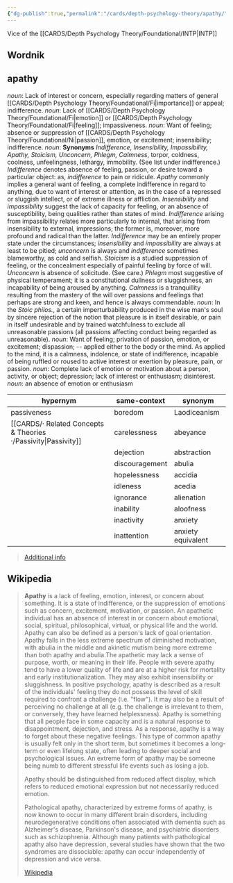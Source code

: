 ```yaml
---
{"dg-publish":true,"permalink":"/cards/depth-psychology-theory/apathy/","created":"2023-01-12T13:01:23.984+01:00","updated":"2023-04-27T21:48:14.658+02:00"}
---
```



Vice of the [[CARDS/Depth Psychology Theory/Foundational/INTP\|INTP]]

## Wordnik
## apathy
*noun*: Lack of interest or concern, especially regarding matters of general [[CARDS/Depth Psychology Theory/Foundational/Fi\|importance]] or appeal; indifference.
*noun*: Lack of [[CARDS/Depth Psychology Theory/Foundational/Fi\|emotion]] or [[CARDS/Depth Psychology Theory/Foundational/Fi\|feeling]]; impassiveness.
*noun*: Want of feeling; absence or suppression of [[CARDS/Depth Psychology Theory/Foundational/Ni\|passion]], emotion, or excitement; insensibility; indifference.
*noun*: <strong>Synonyms</strong> <em>Indifference, Insensibility, Impassibility, Apathy, Stoicism, Unconcern, Phlegm, Calmness</em>, torpor, coldness, coolness, unfeelingness, lethargy, immobility. (See list under <internalXref urlencoded="indifference">indifference</internalXref>.) <em>Indifference</em> denotes absence of feeling, passion, or desire toward a particular object: as, <em>indifference</em> to pain or ridicule. <em>Apathy</em> commonly implies a general want of feeling, a complete indifference in regard to anything, due to want of interest or attention, as in the case of a repressed or sluggish intellect, or of extreme illness or affliction. <em>Insensibility</em> and <em>impassibility</em> suggest the lack of capacity for feeling, or an absence of susceptibility, being qualities rather than states of mind. <em>Indifference</em> arising from <internalXref urlencoded="impassibility">impassibility</internalXref> relates more particularly to internal, that arising from <internalXref urlencoded="insensibility">insensibility</internalXref> to external, impressions; the former is, moreover, more profound and radical than the latter. <em>Indifference</em> may be an entirely proper state under the circumstances; <em>insensibility</em> and <em>impassibility</em> are always at least to be pitied; <em>unconcern</em> is always and <em>indifference</em> sometimes blameworthy, as cold and selfish. <em>Stoicism</em> is a studied suppression of feeling, or the concealment especially of painful feeling by force of will. <em>Unconcern</em> is absence of solicitude. (See <internalXref urlencoded="care">care</internalXref>.) <em>Phlegm</em> most suggestive of physical temperament; it is a constitutional dullness or sluggishness, an incapability of being aroused by anything. <em>Calmness</em> is a tranquillity resulting from the mastery of the will over passions and feelings that perhaps are strong and keen, and hence is always commendable.
*noun*: In the <em>Stoic philos.</em>, a certain imperturbability produced in the wise man's soul by sincere rejection of the notion that pleasure is in itself desirable, or pain in itself undesirable and by trained watchfulness to exclude all unreasonable passions (all passions affecting conduct being regarded as unreasonable).
*noun*: Want of feeling; privation of passion, emotion, or excitement; dispassion; -- applied either to the body or the mind. As applied to the mind, it is a calmness, indolence, or state of indifference, incapable of being ruffled or roused to active interest or exertion by pleasure, pain, or passion.
*noun*: Complete lack of <xref>emotion</xref> or <xref>motivation</xref> about a person, activity, or object; <xref>depression</xref>; lack of <xref>interest</xref> or <xref>enthusiasm</xref>; <xref>disinterest</xref>.
*noun*: an absence of emotion or enthusiasm

| hypernym |same-context |synonym |
| --- | --- | --- |
| passiveness | boredom | Laodiceanism |
| [[CARDS/· Related Concepts & Theories ·/Passivity\|Passivity]] | carelessness | abeyance |
|  | dejection | abstraction |
|  | discouragement | abulia |
|  | hopelessness | accidia |
|  | idleness | acedia |
|  | ignorance | alienation |
|  | inability | aloofness |
|  | inactivity | anxiety |
|  | inattention | anxiety equivalent |

> [Additional info](https://www.wordnik.com/words/apathy)


## Wikipedia
> **Apathy** is a lack of feeling, emotion, interest, or concern about something. It is a state of indifference, or the suppression of emotions such as concern, excitement, motivation, or passion. An apathetic individual has an absence of interest in or concern about emotional, social, spiritual, philosophical, virtual, or physical life and the world. Apathy can also be defined as a person's lack of goal orientation. Apathy falls in the less extreme spectrum of diminished motivation, with abulia in the middle and akinetic mutism being more extreme than both apathy and abulia.The apathetic may lack a sense of purpose, worth, or meaning in their life. People with severe apathy tend to have a lower quality of life and are at a higher risk for mortality and early institutionalization. They may also exhibit insensibility or sluggishness. In positive psychology, apathy is described as a result of the individuals' feeling they do not possess the level of skill required to confront a challenge (i.e. "flow"). It may also be a result of perceiving no challenge at all (e.g. the challenge is irrelevant to them, or conversely, they have learned helplessness). Apathy is something that all people face in some capacity and is a natural response to disappointment, dejection, and stress. As a response, apathy is a way to forget about these negative feelings. This type of common apathy is usually felt only in the short term, but sometimes it becomes a long-term or even lifelong state, often leading to deeper social and psychological issues. An extreme form of apathy may be someone being numb to different stressful life events such as losing a job.
>
> Apathy should be distinguished from reduced affect display, which refers to reduced emotional expression but not necessarily reduced emotion.
>
> Pathological apathy, characterized by extreme forms of apathy, is now known to occur in many different brain disorders, including neurodegenerative conditions often associated with dementia such as Alzheimer's disease, Parkinson's disease, and psychiatric disorders such as schizophrenia. Although many patients with pathological apathy also have depression, several studies have shown that the two syndromes are dissociable: apathy can occur independently of depression and vice versa.
>
> [Wikipedia](https://en.wikipedia.org/wiki/Apathy)